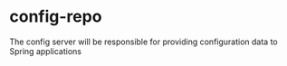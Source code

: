 # config-repo
 The config server will be responsible for providing configuration data to Spring applications
